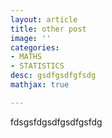 ```yaml
---
layout: article
title: other post
image: ''
categories:
- MATHS
- STATISTICS
desc: gsdfgsdfgfsdg
mathjax: true

---
```

fdsgsfdgsdfgsdfgsfdg